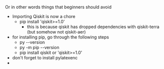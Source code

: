 Or in other words things that beginners should avoid

- Importing Qiskit is now a chore
	- pip install 'qiskit>=1.0'
		- this is because qiskit has dropped dependencies with qiskit-terra (but somehow not qiskit-aer) 
- for installing pip, go through the following steps
	- py --version
	- py -m pip --version
	- pip install qiskit or 'qiskit>=1.0'
- don't forget to install pylatexenc
- 